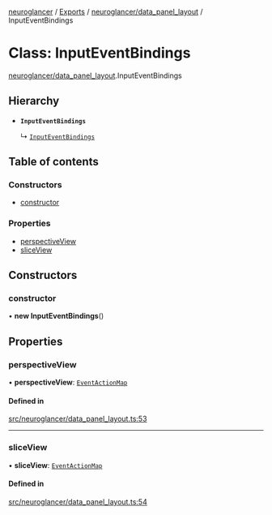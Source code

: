 [neuroglancer](../README.md) / [Exports](../modules.md) / [neuroglancer/data\_panel\_layout](../modules/neuroglancer_data_panel_layout.md) / InputEventBindings

# Class: InputEventBindings

[neuroglancer/data_panel_layout](../modules/neuroglancer_data_panel_layout.md).InputEventBindings

## Hierarchy

- **`InputEventBindings`**

  ↳ [`InputEventBindings`](neuroglancer_viewer.InputEventBindings.md)

## Table of contents

### Constructors

- [constructor](neuroglancer_data_panel_layout.InputEventBindings.md#constructor)

### Properties

- [perspectiveView](neuroglancer_data_panel_layout.InputEventBindings.md#perspectiveview)
- [sliceView](neuroglancer_data_panel_layout.InputEventBindings.md#sliceview)

## Constructors

### constructor

• **new InputEventBindings**()

## Properties

### perspectiveView

• **perspectiveView**: [`EventActionMap`](neuroglancer_util_event_action_map.EventActionMap.md)

#### Defined in

[src/neuroglancer/data_panel_layout.ts:53](https://github.com/ActiveBrainAtlas2/neuroglancer/blob/034b457d/src/neuroglancer/data_panel_layout.ts#L53)

___

### sliceView

• **sliceView**: [`EventActionMap`](neuroglancer_util_event_action_map.EventActionMap.md)

#### Defined in

[src/neuroglancer/data_panel_layout.ts:54](https://github.com/ActiveBrainAtlas2/neuroglancer/blob/034b457d/src/neuroglancer/data_panel_layout.ts#L54)

